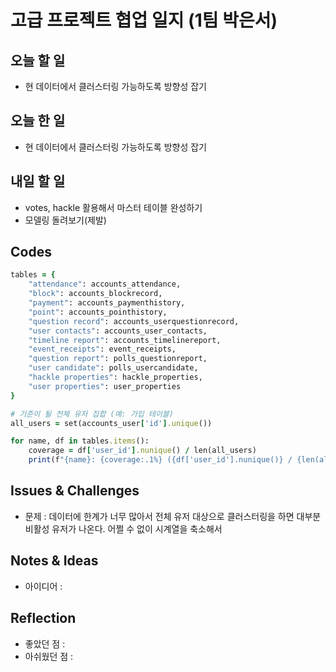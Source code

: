 # 고급 프로젝트 협업 일지 (1팀 박은서)

## 오늘 할 일
* 현 데이터에서 클러스터링 가능하도록 방향성 잡기
## 오늘 한 일
* 현 데이터에서 클러스터링 가능하도록 방향성 잡기
> 
## 내일 할 일
* votes, hackle 활용해서 마스터 테이블 완성하기
* 모델링 돌려보기(제발)
## Codes
```ruby
tables = {
    "attendance": accounts_attendance,
    "block": accounts_blockrecord,
    "payment": accounts_paymenthistory,
    "point": accounts_pointhistory,
    "question record": accounts_userquestionrecord,
    "user contacts": accounts_user_contacts,
    "timeline report": accounts_timelinereport,
    "event_receipts": event_receipts,
    "question report": polls_questionreport,
    "user candidate": polls_usercandidate,
    "hackle properties": hackle_properties,
    "user properties": user_properties
}

# 기준이 될 전체 유저 집합 (예: 가입 테이블)
all_users = set(accounts_user['id'].unique())

for name, df in tables.items():
    coverage = df['user_id'].nunique() / len(all_users)
    print(f"{name}: {coverage:.1%} ({df['user_id'].nunique()} / {len(all_users)})")
```
## Issues & Challenges
* 문제 : 데이터에 한계가 너무 많아서 전체 유저 대상으로 클러스터링을 하면 대부분 비활성 유저가 나온다. 어쩔 수 없이 시계열을 축소해서
## Notes & Ideas
* 아이디어 : 
## Reflection
* 좋았던 점 :
* 아쉬웠던 점 :
